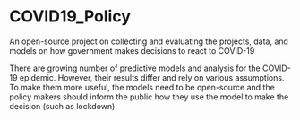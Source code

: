 # COVID19_Policy
An open-source project on collecting and evaluating the projects, data, and models on how government makes decisions to react to COVID-19 

There are growing number of predictive models and analysis for the COVID-19 epidemic. However, their results differ and rely on various assumptions. To make them more useful, the models need to be open-source and the policy makers should inform the public how they use the model to make the decision (such as lockdown).

